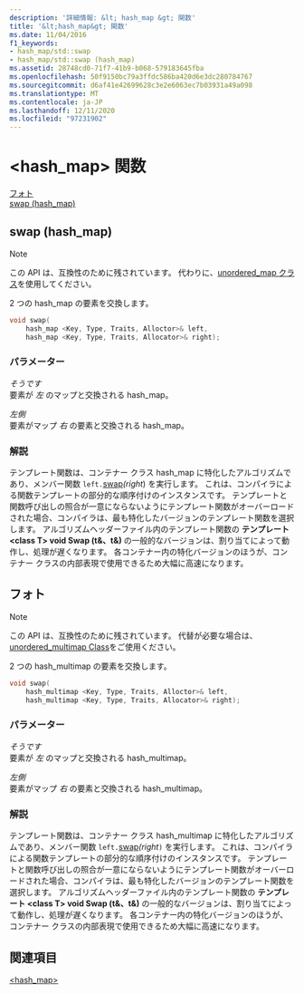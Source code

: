 ```yaml
---
description: '詳細情報: &lt; hash_map &gt; 関数'
title: '&lt;hash_map&gt; 関数'
ms.date: 11/04/2016
f1_keywords:
- hash_map/std::swap
- hash_map/std::swap (hash_map)
ms.assetid: 28748cd0-71f7-41b9-b068-579183645fba
ms.openlocfilehash: 50f9150bc79a3ffdc586ba420d6e3dc280784767
ms.sourcegitcommit: d6af41e42699628c3e2e6063ec7b03931a49a098
ms.translationtype: MT
ms.contentlocale: ja-JP
ms.lasthandoff: 12/11/2020
ms.locfileid: "97231902"
---
```

# <a name="lthash_mapgt-functions"></a>&lt;hash_map&gt; 関数

[フォト](#swap)\
[swap (hash_map)](#swap_hash_map)

## <a name="swap-hash_map"></a><a name="swap_hash_map"></a> swap (hash_map)

> [!NOTE]
> この API は、互換性のために残されています。 代わりに、[unordered_map クラス](../standard-library/unordered-map-class.md)を使用してください。

2 つの hash_map の要素を交換します。

```cpp
void swap(
    hash_map <Key, Type, Traits, Alloctor>& left,
    hash_map <Key, Type, Traits, Allocator>& right);
```

### <a name="parameters"></a>パラメーター

*そうです*\
要素が *左* のマップと交換される hash_map。

*左側*\
要素がマップ *右* の要素と交換される hash_map。

### <a name="remarks"></a>解説

テンプレート関数は、コンテナー クラス hash_map に特化したアルゴリズムであり、メンバー関数 `left.`[swap](../standard-library/basic-ios-class.md#swap)*(right*) を実行します。 これは、コンパイラによる関数テンプレートの部分的な順序付けのインスタンスです。 テンプレートと関数呼び出しの照合が一意にならないようにテンプレート関数がオーバーロードされた場合、コンパイラは、最も特化したバージョンのテンプレート関数を選択します。 アルゴリズムヘッダーファイル内のテンプレート関数の **テンプレート \<class T> void Swap (t&、t&)** の一般的なバージョンは、割り当てによって動作し、処理が遅くなります。 各コンテナー内の特化バージョンのほうが、コンテナー クラスの内部表現で使用できるため大幅に高速になります。

## <a name="swap"></a><a name="swap"></a> フォト

> [!NOTE]
> この API は、互換性のために残されています。 代替が必要な場合は、 [unordered_multimap Class](../standard-library/unordered-multimap-class.md)をご使用ください。

2 つの hash_multimap の要素を交換します。

```cpp
void swap(
    hash_multimap <Key, Type, Traits, Alloctor>& left,
    hash_multimap <Key, Type, Traits, Allocator>& right);
```

### <a name="parameters"></a>パラメーター

*そうです*\
要素が *左* のマップと交換される hash_multimap。

*左側*\
要素がマップ *右* の要素と交換される hash_multimap。

### <a name="remarks"></a>解説

テンプレート関数は、コンテナー クラス hash_multimap に特化したアルゴリズムであり、メンバー関数 `left.`[swap](../standard-library/hash-multimap-class.md#swap)*(right*`)` を実行します。 これは、コンパイラによる関数テンプレートの部分的な順序付けのインスタンスです。 テンプレートと関数呼び出しの照合が一意にならないようにテンプレート関数がオーバーロードされた場合、コンパイラは、最も特化したバージョンのテンプレート関数を選択します。 アルゴリズムヘッダーファイル内のテンプレート関数の **テンプレート \<class T> void Swap (t&、t&)** の一般的なバージョンは、割り当てによって動作し、処理が遅くなります。 各コンテナー内の特化バージョンのほうが、コンテナー クラスの内部表現で使用できるため大幅に高速になります。

## <a name="see-also"></a>関連項目

[<hash_map>](../standard-library/hash-map.md)
